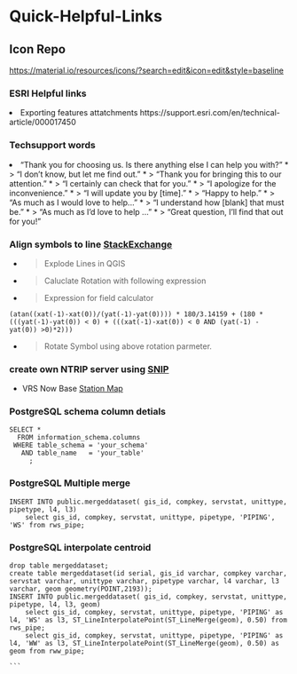 # Quick-Helpful-Links

## Icon Repo
https://material.io/resources/icons/?search=edit&icon=edit&style=baseline

### ESRI Helpful links
<li>Exporting features attatchments https://support.esri.com/en/technical-article/000017450

### Techsupport words
<li>“Thank you for choosing us. Is there anything else I can help you with?”
  * > “I don’t know, but let me find out.”
  * > “Thank you for bringing this to our attention.”
  * > “I certainly can check that for you.”
  * > “I apologize for the inconvenience.”
  * > “I will update you by [time].”
  * > “Happy to help.”
  * > “As much as I would love to help...”
   * > “I understand how [blank] that must be.”
  * > “As much as I’d love to help ...”
  * > “Great question, I’ll find that out for you!”


### Align symbols to line [StackExchange](https://gis.stackexchange.com/questions/24260/how-to-add-direction-and-distance-to-attribute-table)
* > Explode Lines in QGIS
* > Caluclate Rotation with following expression
* > Expression for field calculator
````
(atan((xat(-1)-xat(0))/(yat(-1)-yat(0)))) * 180/3.14159 + (180 *(((yat(-1)-yat(0)) < 0) + (((xat(-1)-xat(0)) < 0 AND (yat(-1) - yat(0)) >0)*2)))
````
* > Rotate Symbol using above rotation parmeter.  


### create own NTRIP server using [SNIP]( https://www.use-snip.com/kb/ )
* VRS Now Base [Station Map]( https://vrsnow.co.nz/Map/SensorMap.aspx )

### PostgreSQL schema column detials
```
SELECT *
  FROM information_schema.columns
 WHERE table_schema = 'your_schema'
   AND table_name   = 'your_table'
     ;
```
     
     
### PostgreSQL Multiple merge
```
INSERT INTO public.mergeddataset( gis_id, compkey, servstat, unittype, pipetype, l4, l3)
	select gis_id, compkey, servstat, unittype, pipetype, 'PIPING', 'WS' from rws_pipe;
```

### PostgreSQL interpolate centroid

````
drop table mergeddataset;
create table mergeddataset(id serial, gis_id varchar, compkey varchar, servstat varchar, unittype varchar, pipetype varchar, l4 varchar, l3 varchar, geom geometry(POINT,2193));
INSERT INTO public.mergeddataset( gis_id, compkey, servstat, unittype, pipetype, l4, l3, geom)
	select gis_id, compkey, servstat, unittype, pipetype, 'PIPING' as l4, 'WS' as l3, ST_LineInterpolatePoint(ST_LineMerge(geom), 0.50) from rws_pipe;
	select gis_id, compkey, servstat, unittype, pipetype, 'PIPING' as l4, 'WW' as l3, ST_LineInterpolatePoint(ST_LineMerge(geom), 0.50) as geom from rww_pipe;
	
```
